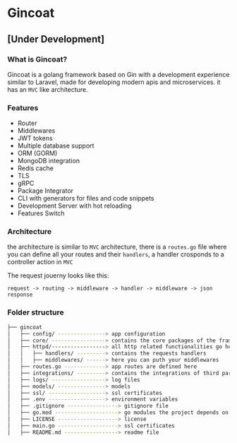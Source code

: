 # Gincoat

## [Under Development]

### What is Gincoat?
Gincoat is a golang framework based on Gin with a development experience similar to Laravel, made for developing modern apis and microservices. it has an `MVC` like architecture.

### Features 
- Router
- Middlewares
- JWT tokens
- Multiple database support
- ORM (GORM)
- MongoDB integration
- Redis cache
- TLS
- gRPC
- Package Integrator
- CLI with generators for files and code snippets
- Development Server with hot reloading
- Features Switch

### Architecture
the architecture is similar to `MVC` architecture, there is a `routes.go` file where you can define all your routes and their `handlers`, a handler crosponds to a controller action in `MVC`

The request jouerny looks like this:

`request -> routing -> middleware -> handler -> middleware -> json response`

### Folder structure 
```bash
├── gincoat
│   ├── config/ ---------------> app configuration
│   ├── core/ -----------------> contains the core packages of the framework
│   ├── httpd/-----------------> all http related functionalities go here 
│   │   ├── handlers/ ---------> contains the requests handlers
│   │   ├── middlewares/ ------> here you can puth your middlewares
│   ├── routes.go -------------> app routes are defined here
│   ├── integrations/ ---------> contains the integrations of third party packages into gin context
│   ├── logs/ -----------------> log files
│   ├── models/ ---------------> models
│   ├── ssl/ ------------------> ssl certificates
│   ├── .env ------------------> environment variables 
│   ├── .gitignore ----------------> gitignore file
│   ├── go.mod --------------------> go modules the project depends on
│   ├── LICENSE -------------------> license
│   ├── main.go -------------------> ssl certificates
│   ├── README.md -----------------> readme file
```
